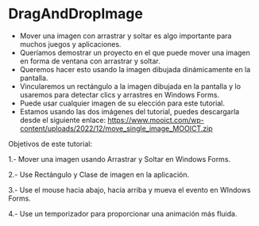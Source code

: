# DragAndDropImage

- Mover una imagen con arrastrar y soltar es algo importante para muchos juegos y aplicaciones.
-  Queríamos demostrar un proyecto en el que puede mover una imagen en forma de ventana con arrastrar y soltar.
-  Queremos hacer esto usando la imagen dibujada dinámicamente en la pantalla.
-  Vincularemos un rectángulo a la imagen dibujada en la pantalla y lo usaremos para detectar clics y arrastres en Windows Forms.
-  Puede usar cualquier imagen de su elección para este tutorial.
-  Estamos usando las dos imágenes del tutorial, puedes descargarla desde el siguiente enlace:
   https://www.mooict.com/wp-content/uploads/2022/12/move_single_image_MOOICT.zip

  Objetivos de este tutorial:

1.- Mover una imagen usando Arrastrar y Soltar en Windows Forms.

2.- Use Rectángulo y Clase de imagen en la aplicación.

3.- Use el mouse hacia abajo, hacia arriba y mueva el evento en WIndows Forms.

4.- Use un temporizador para proporcionar una animación más fluida.
